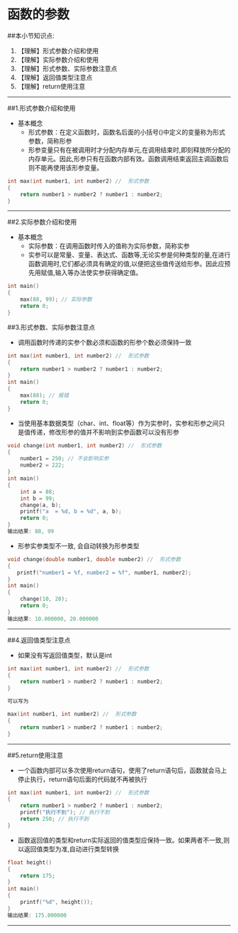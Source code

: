 # 函数的参数
##本小节知识点:
1. 【理解】形式参数介绍和使用
2. 【理解】实际参数介绍和使用
3. 【理解】形式参数、实际参数注意点
4. 【理解】返回值类型注意点
5. 【理解】return使用注意
---


##1.形式参数介绍和使用
- 基本概念
    + 形式参数：在定义函数时，函数名后面的小括号()中定义的变量称为形式参数，简称形参
    + 形参变量只有在被调用时才分配内存单元,在调用结束时,即刻释放所分配的内存单元。因此,形参只有在函数内部有效。函数调用结束返回主调函数后则不能再使用该形参变量。

```c
int max(int number1, int number2) //  形式参数
{
    return number1 > number2 ? number1 : number2;
}
```
---


##2.实际参数介绍和使用
- 基本概念
    + 实际参数：在调用函数时传入的值称为实际参数，简称实参
    + 实参可以是常量、变量、表达式、函数等,无论实参是何种类型的量,在进行函数调用时,它们都必须具有确定的值,以便把这些值传送给形参。因此应预先用赋值,输入等办法使实参获得确定值。

```c
int main()
{
    max(88, 99); // 实际参数
    return 0;
}
```

##3.形式参数、实际参数注意点
- 调用函数时传递的实参个数必须和函数的形参个数必须保持一致

```c
int max(int number1, int number2) //  形式参数
{
    return number1 > number2 ? number1 : number2;
}
int main()
{
    max(88); // 报错
    return 0;
}
```
- 当使用基本数据类型（char、int、float等）作为实参时，实参和形参之间只是值传递，修改形参的值并不影响到实参函数可以没有形参

```c
void change(int number1, int number2) //  形式参数
{
    number1 = 250; // 不会影响实参
    number2 = 222;
}
int main()
{
    int a = 88;
    int b = 99;
    change(a, b);
    printf("a  = %d, b = %d", a, b);
    return 0;
}
输出结果: 88, 99
```
- 形参实参类型不一致, 会自动转换为形参类型
```c
void change(double number1, double number2) //  形式参数
{
   printf("number1 = %f, number2 = %f", number1, number2);
}
int main()
{
    change(10, 20);
    return 0;
}
输出结果: 10.000000, 20.000000
```
---

##4.返回值类型注意点
- 如果没有写返回值类型，默认是int

```c
int max(int number1, int number2) //  形式参数
{
    return number1 > number2 ? number1 : number2;
}

可以写为

max(int number1, int number2) //  形式参数
{
    return number1 > number2 ? number1 : number2;
}
```
---


##5.return使用注意
- 一个函数内部可以多次使用return语句，使用了return语句后，函数就会马上停止执行，return语句后面的代码就不再被执行

```c
int max(int number1, int number2) //  形式参数
{
    return number1 > number2 ? number1 : number2;
    printf("执行不到"); // 执行不到
    return 250; // 执行不到
}
```

- 函数返回值的类型和return实际返回的值类型应保持一致。如果两者不一致,则以返回值类型为准,自动进行类型转换

```c
float height()
{
    return 175;
}
int main()
{
    printf("%d", height());
}
输出结果: 175.000000
```

---


